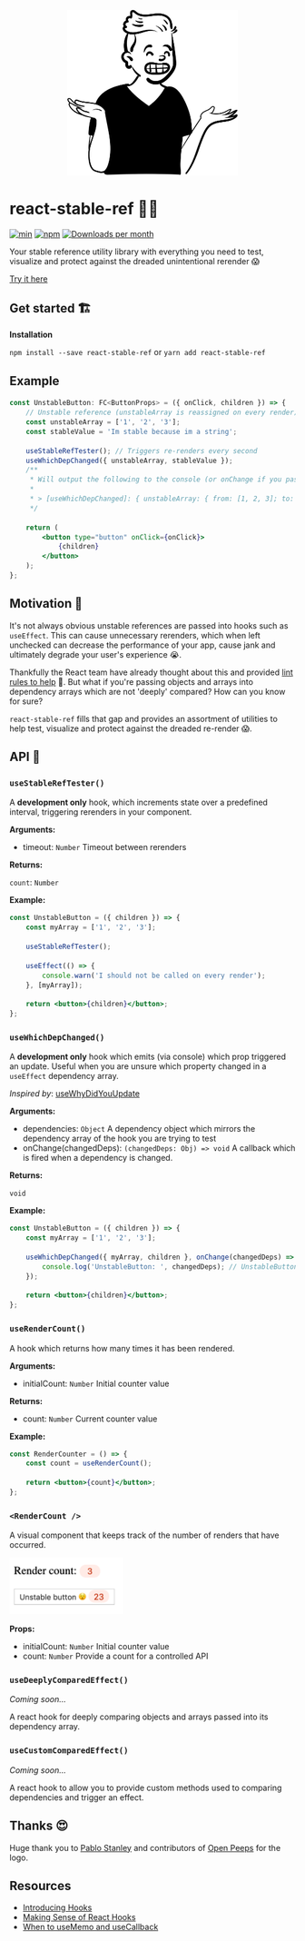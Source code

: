 <p align="center">
  <img width="300" src="./assets/logo.png" alt="Test stable references">
</p>

# react-stable-ref 🤷‍♂️

[![min](https://img.shields.io/bundlephobia/min/react-stable-ref.svg)](https://www.npmjs.com/package/react-stable-ref)
[![npm](https://img.shields.io/npm/v/react-stable-ref.svg)](https://www.npmjs.com/package/react-stable-ref)
[![Downloads per month](https://img.shields.io/npm/dm/react-stable-ref.svg)](https://www.npmjs.com/package/react-stable-ref)

Your stable reference utility library with everything you need to test, visualize and protect against the dreaded unintentional rerender 😱

[Try it here](https://danieldelcore.github.io/react-stable-ref/)

## Get started 🏗

**Installation**

`npm install --save react-stable-ref` or `yarn add react-stable-ref`

## Example

```jsx
const UnstableButton: FC<ButtonProps> = ({ onClick, children }) => {
    // Unstable reference (unstableArray is reassigned on every render)
    const unstableArray = ['1', '2', '3'];
    const stableValue = 'Im stable because im a string';

    useStableRefTester(); // Triggers re-renders every second
    useWhichDepChanged({ unstableArray, stableValue });
    /**
     * Will output the following to the console (or onChange if you pass it in)
     *
     * > [useWhichDepChanged]: { unstableArray: { from: [1, 2, 3]; to: [1, 2, 3]}}
     */

    return (
        <button type="button" onClick={onClick}>
            {children}
        </button>
    );
};
```

## Motivation 🧠

It's not always obvious unstable references are passed into hooks such as `useEffect`. This can cause unnecessary rerenders, which when left unchecked can decrease the performance of your app, cause jank and ultimately degrade your user's experience 😭.

Thankfully the React team have already thought about this and provided [lint rules to help](https://www.npmjs.com/package/eslint-plugin-react-hooks) 🥰. But what if you're passing objects and arrays into dependency arrays which are not 'deeply' compared? How can you know for sure?

`react-stable-ref` fills that gap and provides an assortment of utilities to help test, visualize and protect against the dreaded re-render 😱.

## API 🤖

### `useStableRefTester()`

A **development only** hook, which increments state over a predefined interval, triggering rerenders in your component.

**Arguments:**

-   timeout: `Number` Timeout between rerenders

**Returns:**

`count`: `Number`

**Example:**

```jsx
const UnstableButton = ({ children }) => {
    const myArray = ['1', '2', '3'];

    useStableRefTester();

    useEffect(() => {
        console.warn('I should not be called on every render');
    }, [myArray]);

    return <button>{children}</button>;
};
```

### `useWhichDepChanged()`

A **development only** hook which emits (via console) which prop triggered an update. Useful when you are unsure which property changed in a `useEffect` dependency array.

_Inspired by_: [useWhyDidYouUpdate](https://usehooks.com/useWhyDidYouUpdate/)

**Arguments:**

-   dependencies: `Object` A dependency object which mirrors the dependency array of the hook you are trying to test
-   onChange(changedDeps): `(changedDeps: Obj) => void` A callback which is fired when a dependency is changed.

**Returns:**

`void`

**Example:**

```jsx
const UnstableButton = ({ children }) => {
    const myArray = ['1', '2', '3'];

    useWhichDepChanged({ myArray, children }, onChange(changedDeps) => {
        console.log('UnstableButton: ', changedDeps); // UnstableButton: myArray
    });

    return <button>{children}</button>;
};
```

### `useRenderCount()`

A hook which returns how many times it has been rendered.

**Arguments:**

-   initialCount: `Number` Initial counter value

**Returns:**

-   count: `Number` Current counter value

**Example:**

```jsx
const RenderCounter = () => {
    const count = useRenderCount();

    return <button>{count}</button>;
};
```

### `<RenderCount />`

A visual component that keeps track of the number of renders that have occurred.

<p align="left">
  <img width="200" src="./assets/rendercount.png" alt="Render count component">
</p>

**Props:**

-   initialCount: `Number` Initial counter value
-   count: `Number` Provide a count for a controlled API

### `useDeeplyComparedEffect()`

_Coming soon..._

A react hook for deeply comparing objects and arrays passed into its dependency array.

### `useCustomComparedEffect()`

_Coming soon..._

A react hook to allow you to provide custom methods used to comparing dependencies and trigger an effect.

## Thanks 😍

Huge thank you to [Pablo Stanley](https://twitter.com/pablostanley) and contributors of [Open Peeps](https://www.openpeeps.com/?ref=react-stable-ref) for the logo.

## Resources

-   [Introducing Hooks](https://reactjs.org/docs/hooks-intro.html)
-   [Making Sense of React Hooks](https://medium.com/@dan_abramov/making-sense-of-react-hooks-fdbde8803889)
-   [When to useMemo and useCallback](https://kentcdodds.com/blog/usememo-and-usecallback/)
